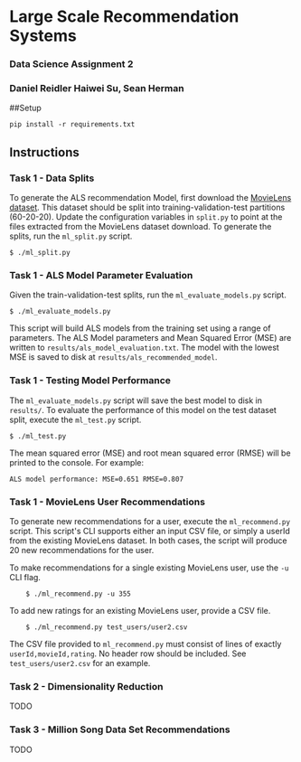 # Large Scale Recommendation Systems
### Data Science Assignment 2
### Daniel Reidler Haiwei Su, Sean Herman

##Setup

    pip install -r requirements.txt

## Instructions

### Task 1 - Data Splits
To generate the ALS recommendation Model, first download the [MovieLens dataset](http://grouplens.org/datasets/movielens/10m/). This dataset should be split into training-validation-test partitions (60-20-20). Update the configuration variables in `split.py` to point at the files extracted from the MovieLens dataset download. To generate the splits, run the `ml_split.py` script.

    $ ./ml_split.py


### Task 1 - ALS Model Parameter Evaluation
Given the train-validation-test splits, run the `ml_evaluate_models.py` script.

    $ ./ml_evaluate_models.py

This script will build ALS models from the training set using a range of parameters. The ALS Model parameters and Mean Squared Error (MSE) are written to `results/als_model_evaluation.txt`. The model with the lowest MSE is saved to disk at `results/als_recommended_model`.


### Task 1 - Testing Model Performance
The `ml_evaluate_models.py` script will save the best model to disk in `results/`. To evaluate the performance of this model on the test dataset split, execute the `ml_test.py` script.

    $ ./ml_test.py


The mean squared error (MSE) and root mean squared error (RMSE) will be printed to the console. For example:

    ALS model performance: MSE=0.651 RMSE=0.807


### Task 1 - MovieLens User Recommendations
To generate new recommendations for a user, execute the `ml_recommend.py` script. This script's CLI supports either an input CSV file, or simply a userId from the existing MovieLens dataset. In both cases, the script will produce 20 new recommendations for the user.

To make recommendations for a single existing MovieLens user, use the `-u` CLI flag.

        $ ./ml_recommend.py -u 355

To add new ratings for an existing MovieLens user, provide a CSV file.

        $ ./ml_recommend.py test_users/user2.csv

The CSV file provided to `ml_recommend.py` must consist of lines of exactly `userId,movieId,rating`. No header row should be included. See `test_users/user2.csv` for an example.

### Task 2 - Dimensionality Reduction
TODO

### Task 3 - Million Song Data Set Recommendations
TODO
